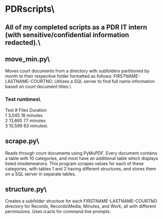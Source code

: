 # PDRscripts\

## All of my completed scripts as a PDR IT intern (with sensitive/confidential information redacted).\

## move_min.py\
Moves court documents from a directory with subfolders partitioned by month to their respective folder formatted as follows: FIRSTNAME-LASTNAME-COURTNO. Utilizes a SQL server to find full name information based on court document titles.\

### Test runtimes\
Test #   Files       Duration\
1        3,045       18 minutes\
2        13,665      77 minutes\
3        10,599      63 minutes\

## scrape.py\
Reads through court documents using PyMuPDF. Every document contains a table with 10 categories, and most have an additional table which displays listed misdemeanors. This program scrapes values for each of these categories, with tables 1 and 2 having different structures, and stores them on a SQL server in separate tables.

## structure.py\
Creates a subfolder structure for each FIRSTNAME-LASTNAME-COURTNO directory for Records, Records\Media, Minutes, and Work, all with different permissions. Uses icacls for command line prompts.
